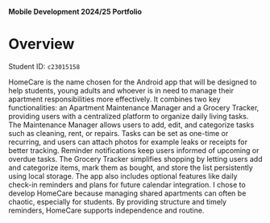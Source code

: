 **Mobile Development 2024/25 Portfolio**
# Overview

Student ID: `c23015158`

HomeCare is the name chosen for the Android app that will be designed to help students, young adults and whoever is in need to manage their apartment responsibilities more effectively. It combines two key functionalities: an Apartment Maintenance Manager and a Grocery Tracker, providing users with a centralized platform to organize daily living tasks. The Maintenance Manager allows users to add, edit, and categorize tasks such as cleaning, rent, or repairs. Tasks can be set as one-time or recurring, and users can attach photos for example leaks or receipts for better tracking. Reminder notifications keep users informed of upcoming or overdue tasks. The Grocery Tracker simplifies shopping by letting users add and categorize items, mark them as bought, and store the list persistently using local storage. The app also includes optional features like daily check-in reminders and plans for future calendar integration. I chose to develop HomeCare because managing shared apartments can often be chaotic, especially for students. By providing structure and timely reminders, HomeCare supports independence and routine. 